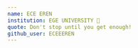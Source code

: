 ```yaml
---
name: ECE EREN
institution: EGE UNIVERSITY 🚩 
quote: Don't stop until you get enough!
github_user: ECEEEREN
---
```

